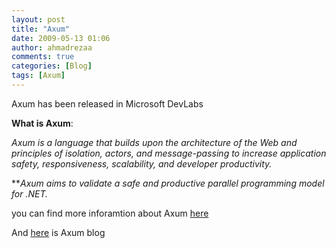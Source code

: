 ```yaml
---
layout: post
title: "Axum"
date: 2009-05-13 01:06
author: ahmadrezaa
comments: true
categories: [Blog]
tags: [Axum]
---
```



Axum has been released in Microsoft DevLabs
  

**What is Axum**:
  

>   

*Axum is a language that builds upon the architecture of the Web and principles of isolation, actors, and message-passing to increase application safety, responsiveness, scalability, and developer productivity.*
    

***Axum aims to validate a safe and productive parallel programming model for .NET.*
 

  

you can find more inforamtion about Axum [here](https://msdn.microsoft.com/en-us/devlabs/dd795202.aspx)
  

And [here](https://blogs.msdn.com/maestroteam/default.aspx) is Axum blog

